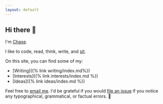 ```yaml
---
layout: default
---
```


## Hi there 👋

I'm [Chase](https://github.com/clmay).

I like to code, read, think, write, and
[sit](https://en.wikipedia.org/wiki/Shikantaza).

On this site, you can find some of my:

- [Writing]({% link writing/index.md%})
- [Interests]({% link interests/index.md %})
- [Ideas]({% link ideas/index.md %})

Feel free to [email me](mailto:hello@clm.dev). I'd be grateful if you would
[file an issue](https://github.com/clmay/clmay.github.io/issues/new) if you
notice any typographical, grammatical, or factual errors. 🙏
